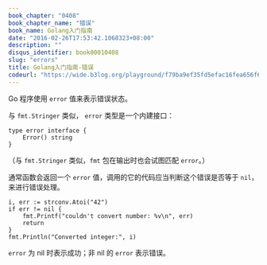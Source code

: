 ```yaml
---
book_chapter: "0408"
book_chapter_name: "错误"
book_name: Golang入门指南
date: "2016-02-26T17:53:42.1068323+08:00"
description: ""
disqus_identifier: book00010408
slug: "errors"
title: Golang入门指南-错误
codeurl: "https://wide.b3log.org/playground/f79ba9ef35fd5efac16fea656f6e6791.go"
---
```


Go 程序使用 `error` 值来表示错误状态。 

与 `fmt.Stringer` 类似， `error` 类型是一个内建接口：

	type error interface {
		Error() string
	}

（与 `fmt.Stringer` 类似，`fmt` 包在输出时也会试图匹配 `error`。）

通常函数会返回一个 `error` 值，调用的它的代码应当判断这个错误是否等于 `nil`，
来进行错误处理。

	i, err := strconv.Atoi("42")
	if err != nil {
		fmt.Printf("couldn't convert number: %v\n", err)
		return
	}
	fmt.Println("Converted integer:", i)

`error` 为 nil 时表示成功；非 nil 的 `error` 表示错误。

<!-- ```go
package main

import (
	"fmt"
	"time"
)

type MyError struct {
	When time.Time
	What string
}

func (e *MyError) Error() string {
	return fmt.Sprintf("at %v, %s",
		e.When, e.What)
}

func run() error {
	return &MyError{
		time.Now(),
		"it didn't work",
	}
}

func main() {
	if err := run(); err != nil {
		fmt.Println(err)
	}
}

``` -->

